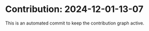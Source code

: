 # Contribution: 2024-12-01-13-07
This is an automated commit to keep the contribution graph active.

